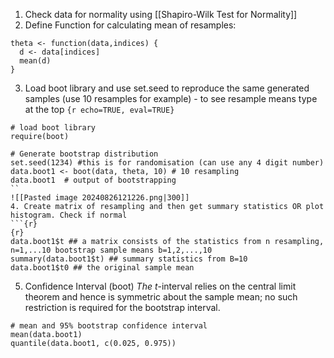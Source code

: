 1. Check data for normality using [[Shapiro-Wilk Test for Normality]]
2. Define Function for calculating mean of resamples: 
```{r}
theta <- function(data,indices) {
  d <- data[indices]
  mean(d)
}
```
3. Load boot library and use set.seed to reproduce the same generated samples (use 10 resamples for example) - to see resample means type at the top `{r echo=TRUE, eval=TRUE}`
```{r}
# load boot library
require(boot)

# Generate bootstrap distribution
set.seed(1234) #this is for randomisation (can use any 4 digit number)
data.boot1 <- boot(data, theta, 10) # 10 resampling 
data.boot1  # output of bootstrapping
``
![[Pasted image 20240826121226.png|300]]
4. Create matrix of resampling and then get summary statistics OR plot histogram. Check if normal
```{r}
{r}
data.boot1$t ## a matrix consists of the statistics from n resampling, n=1,...10 bootstrap sample means b=1,2,...,10
summary(data.boot1$t) ## summary statistics from B=10
data.boot1$t0 ## the original sample mean
```
5. Confidence Interval (boot)
_The_ $t$-interval relies on the central limit theorem and hence is symmetric about the sample mean; no such restriction is required for the bootstrap interval.
```{r}
# mean and 95% bootstrap confidence interval
mean(data.boot1)
quantile(data.boot1, c(0.025, 0.975))
```

